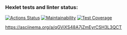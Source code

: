 ### Hexlet tests and linter status:

[![Actions Status](https://github.com/akoross/frontend-project-lvl1/workflows/hexlet-check/badge.svg)](https://github.com/akoross/frontend-project-lvl1/actions)
[![Maintainability](https://api.codeclimate.com/v1/badges/e08a3d5e8f993bedca7b/maintainability)](https://codeclimate.com/github/akoross/frontend-project-lvl1/maintainability)
[![Test Coverage](https://api.codeclimate.com/v1/badges/e08a3d5e8f993bedca7b/test_coverage)](https://codeclimate.com/github/akoross/frontend-project-lvl1/test_coverage)

https://asciinema.org/a/qGViXS48A7jZmEyrCSH3L3QCT
